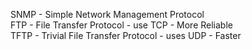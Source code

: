 SNMP - Simple Network Management Protocol  
FTP - File Transfer Protocol - use TCP - More Reliable  
TFTP - Trivial File Transfer Protocol - uses UDP - Faster
